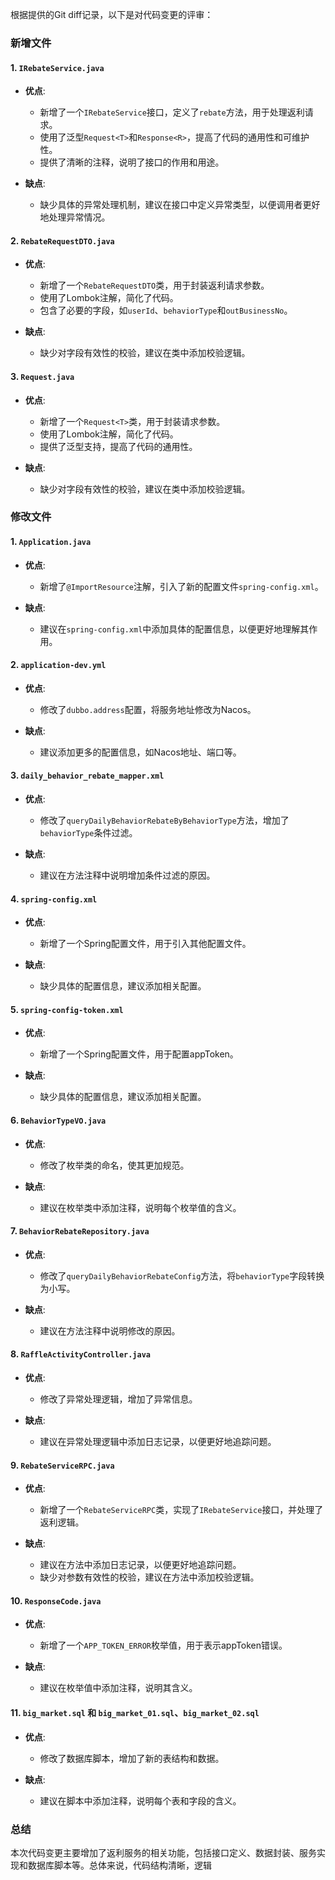 根据提供的Git diff记录，以下是对代码变更的评审：

### 新增文件

#### 1. `IRebateService.java`
- **优点**:
  - 新增了一个`IRebateService`接口，定义了`rebate`方法，用于处理返利请求。
  - 使用了泛型`Request<T>`和`Response<R>`，提高了代码的通用性和可维护性。
  - 提供了清晰的注释，说明了接口的作用和用途。

- **缺点**:
  - 缺少具体的异常处理机制，建议在接口中定义异常类型，以便调用者更好地处理异常情况。

#### 2. `RebateRequestDTO.java`
- **优点**:
  - 新增了一个`RebateRequestDTO`类，用于封装返利请求参数。
  - 使用了Lombok注解，简化了代码。
  - 包含了必要的字段，如`userId`、`behaviorType`和`outBusinessNo`。

- **缺点**:
  - 缺少对字段有效性的校验，建议在类中添加校验逻辑。

#### 3. `Request.java`
- **优点**:
  - 新增了一个`Request<T>`类，用于封装请求参数。
  - 使用了Lombok注解，简化了代码。
  - 提供了泛型支持，提高了代码的通用性。

- **缺点**:
  - 缺少对字段有效性的校验，建议在类中添加校验逻辑。

### 修改文件

#### 1. `Application.java`
- **优点**:
  - 新增了`@ImportResource`注解，引入了新的配置文件`spring-config.xml`。

- **缺点**:
  - 建议在`spring-config.xml`中添加具体的配置信息，以便更好地理解其作用。

#### 2. `application-dev.yml`
- **优点**:
  - 修改了`dubbo.address`配置，将服务地址修改为Nacos。

- **缺点**:
  - 建议添加更多的配置信息，如Nacos地址、端口等。

#### 3. `daily_behavior_rebate_mapper.xml`
- **优点**:
  - 修改了`queryDailyBehaviorRebateByBehaviorType`方法，增加了`behaviorType`条件过滤。

- **缺点**:
  - 建议在方法注释中说明增加条件过滤的原因。

#### 4. `spring-config.xml`
- **优点**:
  - 新增了一个Spring配置文件，用于引入其他配置文件。

- **缺点**:
  - 缺少具体的配置信息，建议添加相关配置。

#### 5. `spring-config-token.xml`
- **优点**:
  - 新增了一个Spring配置文件，用于配置appToken。

- **缺点**:
  - 缺少具体的配置信息，建议添加相关配置。

#### 6. `BehaviorTypeVO.java`
- **优点**:
  - 修改了枚举类的命名，使其更加规范。

- **缺点**:
  - 建议在枚举类中添加注释，说明每个枚举值的含义。

#### 7. `BehaviorRebateRepository.java`
- **优点**:
  - 修改了`queryDailyBehaviorRebateConfig`方法，将`behaviorType`字段转换为小写。

- **缺点**:
  - 建议在方法注释中说明修改的原因。

#### 8. `RaffleActivityController.java`
- **优点**:
  - 修改了异常处理逻辑，增加了异常信息。

- **缺点**:
  - 建议在异常处理逻辑中添加日志记录，以便更好地追踪问题。

#### 9. `RebateServiceRPC.java`
- **优点**:
  - 新增了一个`RebateServiceRPC`类，实现了`IRebateService`接口，并处理了返利逻辑。

- **缺点**:
  - 建议在方法中添加日志记录，以便更好地追踪问题。
  - 缺少对参数有效性的校验，建议在方法中添加校验逻辑。

#### 10. `ResponseCode.java`
- **优点**:
  - 新增了一个`APP_TOKEN_ERROR`枚举值，用于表示appToken错误。

- **缺点**:
  - 建议在枚举值中添加注释，说明其含义。

#### 11. `big_market.sql` 和 `big_market_01.sql`、`big_market_02.sql`
- **优点**:
  - 修改了数据库脚本，增加了新的表结构和数据。

- **缺点**:
  - 建议在脚本中添加注释，说明每个表和字段的含义。

### 总结

本次代码变更主要增加了返利服务的相关功能，包括接口定义、数据封装、服务实现和数据库脚本等。总体来说，代码结构清晰，逻辑